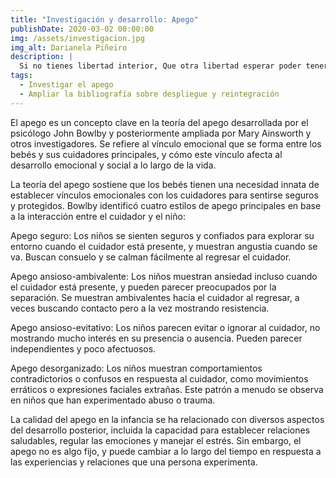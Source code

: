 ```yaml
---
title: "Investigación y desarrollo: Apego"
publishDate: 2020-03-02 00:00:00
img: /assets/investigacion.jpg
img_alt: Darianela Piñeiro
description: |
  Si no tienes libertad interior, Que otra libertad esperar poder tener? ---Arturo Graf
tags:
  - Investigar el apego
  - Ampliar la bibliografía sobre despliegue y reintegración
---
```


El apego es un concepto clave en la teoría del apego desarrollada por el psicólogo John Bowlby y posteriormente ampliada por Mary Ainsworth y otros investigadores. Se refiere al vínculo emocional que se forma entre los bebés y sus cuidadores principales, y cómo este vínculo afecta al desarrollo emocional y social a lo largo de la vida.

La teoría del apego sostiene que los bebés tienen una necesidad innata de establecer vínculos emocionales con los cuidadores para sentirse seguros y protegidos. Bowlby identificó cuatro estilos de apego principales en base a la interacción entre el cuidador y el niño:

Apego seguro: Los niños se sienten seguros y confiados para explorar su entorno cuando el cuidador está presente, y muestran angustia cuando se va. Buscan consuelo y se calman fácilmente al regresar el cuidador.

Apego ansioso-ambivalente: Los niños muestran ansiedad incluso cuando el cuidador está presente, y pueden parecer preocupados por la separación. Se muestran ambivalentes hacia el cuidador al regresar, a veces buscando contacto pero a la vez mostrando resistencia.

Apego ansioso-evitativo: Los niños parecen evitar o ignorar al cuidador, no mostrando mucho interés en su presencia o ausencia. Pueden parecer independientes y poco afectuosos.

Apego desorganizado: Los niños muestran comportamientos contradictorios o confusos en respuesta al cuidador, como movimientos erráticos o expresiones faciales extrañas. Este patrón a menudo se observa en niños que han experimentado abuso o trauma.

La calidad del apego en la infancia se ha relacionado con diversos aspectos del desarrollo posterior, incluida la capacidad para establecer relaciones saludables, regular las emociones y manejar el estrés. Sin embargo, el apego no es algo fijo, y puede cambiar a lo largo del tiempo en respuesta a las experiencias y relaciones que una persona experimenta.



